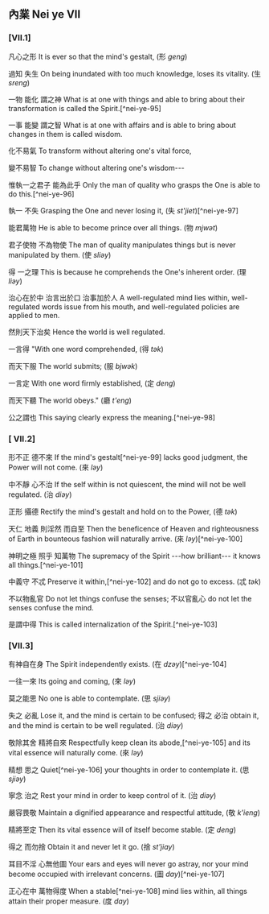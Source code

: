 ## 內業 Nei ye VII

### [VII.1]

凡心之形
It is ever so that the mind's gestalt, (形 *geng*)

過知
失生
On being inundated with too much knowledge,
loses its vitality. (生 *sreng*)

一物
能化
謂之神
What is at one with things
and able to bring about their transformation
is called the Spirit.[^nei-ye-95]

一事
能變
謂之智
What is at one with affairs
and is able to bring about changes in them
is called wisdom.

化不易氣
To transform without altering one's vital force,

變不易智
To change without altering one's wisdom---

惟執一之君子
能為此乎
Only the man of quality who grasps the One
is able to do this.[^nei-ye-96]

執一
不失
Grasping the One
and never losing it, (失 *st'jiet*)[^nei-ye-97]

能君萬物
He is able to become prince over all things. (物 *mjwət*)

君子使物
不為物使
The man of quality manipulates things
but is never manipulated by them. (使 *sliəy*)

得
一之理
This is because he comprehends
the One's inherent order. (理 *liəy*)

治心在於中
治言出於口
治事加於人
A well-regulated mind lies within,
well-regulated words issue from his mouth,
and well-regulated policies are applied to men.

然則天下治矣
Hence the world is well regulated.

一言得
"With one word comprehended, (得 *tək*)

而天下服
The world submits; (服 *bjwək*)

一言定
With one word firmly established, (定 *deng*)

而天下聽
The world obeys." (廳 *t'eng*)

公之謂也
This saying clearly express the meaning.[^nei-ye-98]

### [ VII.2]

形不正
德不來
If the mind's gestalt[^nei-ye-99] lacks good judgment,
the Power will not come. (來 *ləy*)

中不靜
心不治
If the self within is not quiescent,
the mind will not be well regulated. (治 *diəy*)

正形
攝德
Rectify the mind's gestalt
and hold on to the Power, (德 *tək*)

天仁
地義
則淫然
而自至
Then the beneficence of Heaven
and righteousness of Earth
in bounteous fashion
will naturally arrive. (來 *ləy*)[^nei-ye-100]

神明之極
照乎
知萬物
The supremacy of the Spirit
---how brilliant---
it knows all things.[^nei-ye-101]

中義守
不忒
Preserve it within,[^nei-ye-102]
and do not go to excess. (忒 *tək*)

不以物亂官
Do not let things confuse the senses;
不以官亂心
do not let the senses confuse the mind.

是謂中得
This is called internalization of the Spirit.[^nei-ye-103]

### [VII.3]

有神自在身
The Spirit independently exists. (在 *dzəy*)[^nei-ye-104]

一往一來
Its going and coming, (來 *ləy*)

莫之能思
No one is able to contemplate. (思 *sjiəy*)

失之
必亂
Lose it,
and the mind is certain to be confused;
得之
必治
obtain it,
and the mind is certain to be well regulated. (治 *diəy*)

敬除其舍
精將自來
Respectfully keep clean its abode,[^nei-ye-105]
and its vital essence will naturally come. (來 *ləy*)

精想
思之
Quiet[^nei-ye-106] your thoughts
in order to contemplate it. (思 *sjiəy*)

寧念
治之
Rest your mind
in order to keep control of it. (治 *diəy*)

嚴容畏敬
Maintain a dignified appearance and respectful attitude, (敬 *k'ieng*)

精將至定
Then its vital essence will of itself become stable. (定 *deng*)

得之
而勿捨
Obtain it
and never let it go. (捨 *st'jiay*)

耳目不淫
心無他圖
Your ears and eyes will never go astray,
nor your mind become occupied with irrelevant concerns. (圖 *day*)[^nei-ye-107]

正心在中
萬物得度
When a stable[^nei-ye-108] mind lies within,
all things attain their proper measure. (度 *day*)
